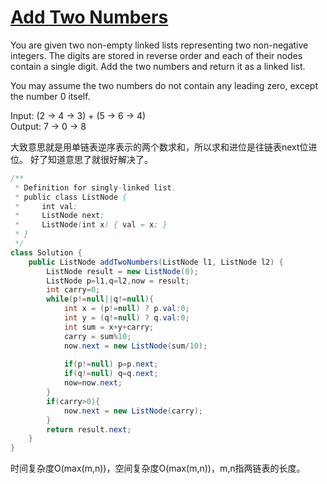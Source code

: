 # [Add Two Numbers](https://leetcode.com/problems/add-two-numbers/description/)
You are given two non-empty linked lists representing two non-negative integers. The digits are stored in reverse order and each of their nodes contain a single digit. Add the two numbers and return it as a linked list.

You may assume the two numbers do not contain any leading zero, except the number 0 itself.

Input: (2 -> 4 -> 3) + (5 -> 6 -> 4)
</br>Output: 7 -> 0 -> 8

大致意思就是用单链表逆序表示的两个数求和，所以求和进位是往链表next位进位。
好了知道意思了就很好解决了。

```java
/**
 * Definition for singly-linked list.
 * public class ListNode {
 *     int val;
 *     ListNode next;
 *     ListNode(int x) { val = x; }
 * }
 */
class Solution {
    public ListNode addTwoNumbers(ListNode l1, ListNode l2) {
        ListNode result = new ListNode(0);
        ListNode p=l1,q=l2,now = result;
        int carry=0;
        while(p!=null||q!=null){
            int x = (p!=null) ? p.val:0;
            int y = (q!=null) ? q.val:0;
            int sum = x+y+carry;
            carry = sum%10;
            now.next = new ListNode(sum/10);
            
            if(p!=null) p=p.next;
            if(q!=null) q=q.next;
            now=now.next;
        }
        if(carry>0){
            now.next = new ListNode(carry);
        }
        return result.next;
    }
}
```
时间复杂度O(max(m,n))，空间复杂度O(max(m,n))，m,n指两链表的长度。
